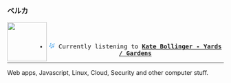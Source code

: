 ### ベルカ
<div align="center">
<kbd>
<a href="https://www.youtube.com/results?search_query=Kate+Bollinger+Yards+&#x2F;+Gardens" target="_blank">
    <img align="left" width="92" height="92" src="https:&#x2F;&#x2F;lastfm.freetls.fastly.net&#x2F;i&#x2F;u&#x2F;174s&#x2F;9a8a77251fba7ff7c64c180cfc268c74.jpg">
</a>
</br></br>
<ul><li>
<p align="center"><img height="14" width="14" src=https:&#x2F;&#x2F;github.com&#x2F;BelkaDev&#x2F;BelkaDev&#x2F;blob&#x2F;master&#x2F;assets&#x2F;listening5.png?raw&#x3D;true> Currently listening to <b><a href="https://www.youtube.com/results?search_query=Kate+Bollinger+Yards+&#x2F;+Gardens" target="_blank">Kate Bollinger - Yards &#x2F; Gardens</a> </b></p>
</li></ul>
</kbd>
</div>

---

Web apps, Javascript, Linux, Cloud, Security and other computer stuff.